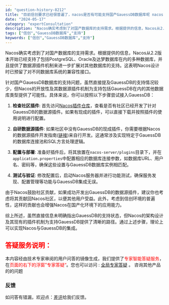 ```yaml
---
id: "question-history-8212"
title: "目前信创要求已经很普遍了，nacos是否有可能支持国产GauessDB数据库呢 nacos-opensource"
date: "2024-05-17"
category: "expertConsultation"
description: "Nacos确实考虑到了对国产数据库的支持需求。根据提供的信息，Nacos从2.2版本开始已经支持了包括PostgreSQL、Oracle及达梦数据库在内的多种数据库，并且提供了数据源插件机制来进一步扩展对其他数据库的支持。这表明Nacos设计时已预留了对不同数据库系统的兼容性接口。针对国产Gaues"
tags: ["信创","GauessDB数据库","支持"]
keywords: ["信创","GauessDB数据库","支持"]
---
```


Nacos确实考虑到了对国产数据库的支持需求。根据提供的信息，Nacos从2.2版本开始已经支持了包括PostgreSQL、Oracle及达梦数据库在内的多种数据库，并且提供了数据源插件机制来进一步扩展对其他数据库的支持。这表明Nacos设计时已预留了对不同数据库系统的兼容性接口。

针对国产GauessDB数据库的支持问题，虽然直接提及GauessDB的支持情况较少，但Nacos的开放性及其数据源插件机制为支持包括GauessDB在内的其他数据库类型提供了可能性。具体来说，你可以按照以下步骤尝试接入GauessDB：

1. **检查社区插件**: 首先访问[Nacos插件仓库](https://github.com/nacos-group/nacos-plugin)，查看是否有社区已经开发了针对GauessDB的数据源插件。如果有现成的插件，可以直接下载并按照插件的使用说明进行配置。

2. **自研数据源插件**: 如果社区中没有GauessDB的现成插件，你需要根据Nacos的数据源插件开发指南([链接](https://nacos.io/docs/latest/plugin/datasource-plugin/))来自行开发。这通常涉及实现特定于GauessDB的数据库连接池和SQL方言处理逻辑。

3. **配置与部署**: 准备好插件后，将其放置在`nacos-server/plugins`目录下，并在`application.properties`中配置相应的数据库连接参数，如数据库URL、用户名、密码等，确保这些设置与GauessDB数据库实例相匹配。

4. **测试与验证**: 修改配置后，启动Nacos服务器并进行功能测试，确保服务发现、配置管理等功能与GauessDB集成无误。

由于Nacos鼓励社区贡献，如果成功开发出GauessDB的数据源插件，建议你也考虑将其贡献回Nacos社区，以便其他用户受益。此外，考虑到信创环境的普遍性，这样的贡献也会增强Nacos在国产化环境下的应用能力。

综上所述，虽然直接信息未明确指出GauessDB的支持状态，但Nacos的架构设计及其现有的插件机制为支持GauessDB提供了清晰的路径。通过上述步骤，理论上可以实现Nacos与GauessDB的集成。
## <font color="#FF0000">答疑服务说明：</font> 

本内容经由技术专家审阅的用户问答的镜像生成，我们提供了<font color="#FF0000">专家智能答疑服务</font>，在<font color="#FF0000">页面的右下的浮窗”专家答疑“</font>。您也可以访问 : [全局专家答疑](https://opensource.alibaba.com/chatBot) 。 咨询其他产品的的问题

### 反馈
如问答有错漏，欢迎点：[差评](https://ai.nacos.io/user/feedbackByEnhancerGradePOJOID?enhancerGradePOJOId=13569)给我们反馈。
